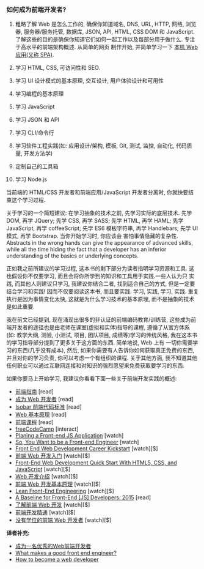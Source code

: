 ### 如何成为前端开发者?

1. 粗略了解 Web 是怎么工作的, 确保你知道域名, DNS, URL, HTTP, 网络, 浏览器, 服务器/服务托管, 数据库, JSON, API, HTML, CSS
   DOM 和 JavaScript. 了解这些的目的是确保你知道它们如何一起工作以及每部分用于做什么. 专注于高水平的前端架构概述. 从简单的网页
   制作开始, 并简单学习一下 [本机 Web 应用(又称 SPA)](https://blog.andyet.com/2015/01/22/native-web-apps).

2. 学习 HTML, CSS, 可访问性和 SEO.

3. 学习 UI 设计模式的基本原理, 交互设计, 用户体验设计和可用性

4. 学习编程的基本原理

5. 学习 JavaScript

6. 学习 JSON 和 API

7. 学习 CLI/命令行

8. 学习软件工程实践(如: 应用设计/架构, 模板, Git, 测试, 监控, 自动化, 代码质量, 开发方法学)

9. 定制自己的工具箱

10. 学习 Node.js

当前端的 HTML/CSS 开发者和前端应用/JavaScript 开发者分离时, 你就快要结束这个学习过程.

关于学习的一个简短建议: 在学习抽象的技术之前, 先学习实际的底层技术. 先学 DOM, 再学 JQuery; 先学 CSS, 再学 SASS; 先学 HTML, 再学 HAML;
先学 JavaScript, 再学 coffeeScript; 先学 ES6 模板字符串, 再学 Handlebars; 先学 UI 模式, 再学 Bootstrap. 当你开始学习时, 你应该会
害怕事情隐藏的复杂性. Abstracts in the wrong hands can give the appearance of advanced skills, while all the time hiding 
the fact that a developer has an inferior understanding of the basics or underlying concepts.

正如我之前所建议的学习过程, 这本书的剩下部分为读者指明学习资源和工具. 这也假设你不仅要学习, 而且会将你所学到的知识和工具用于实践.一些人认为只
实践, 而其他人则建议只学习, 我建议你结合二者, 找到适合自己的方式, 但是一定要结合学习和实践! 因而不仅要阅读这本书, 而且要实践. 学习, 实践, 学习,
实践. 重复执行是因为事情变化太快, 这就是为什么学习技术的基本原理, 而不是抽象的技术是如此重要.

我在前文已经提到, 现在涌现出很多的非认证的前端编码教育/训练营, 这些成为前端开发者的途径也是由老师在课室(虚拟和实体)指导的课程, 遵循了从官方体系
(如: 教学大纲, 测验, 小测试, 项目, 团队项目, 成绩等)学习的传统风格, 我在这本书的学习指导部分提到了更多关于这方面的东西. 简单地说, Web 上有
一切你需要学习的东西(几乎没有成本), 然后, 如果你需要有人告诉你如何获取真正免费的东西, 并且对你的学习负责, 你可以考虑一个有组织的课程. 关于其他方面,
我不知道其他任何职业可以通过互联网连接和对知识的强烈愿望来免费获取要学习的东西.

如果你要马上开始学习, 我建议你看看下面一些关于前端开发实践的概述:

* [前端指南](https://github.com/bendc/frontend-guidelines) [read]
* [成为 Web 开发者](http://www.yellowshoe.com.au/standards) [read]
* [Isobar 前端代码标准](http://isobar-idev.github.io/code-standards/) [read]
* [Web 基本原理](https://developers.google.com/web/fundamentals) [read]
* [前端课程](https://gist.github.com/stevekinney/03027e71aac341af14a2) [read]
* [freeCodeCamp](http://freecodecamp.com/) [interact]
* [Planing a Front-end JS Application](https://www.youtube.com/watch?v=q4zEGkjTBFA) [watch]
* [So, You Want to be a Front-end Engineer](https://www.youtube.com/watch?v=Lsg84NtJbmI) [watch]
* [Front End Web Development Career Kickstart](http://www.pluralsight.com/courses/front-end-web-development-career-kickstart) [watch][$]
* [前端 Web 开发入门](http://www.pluralsight.com/courses/front-end-web-development-get-started) [watch][$]
* [Front-End Web Development Quick Start With HTML5, CSS, and JavaScript](http://www.pluralsight.com/courses/front-end-web-app-html5-javascript-css) [watch][$]
* [Web 开发介绍](https://frontendmasters.com/courses/web-development/) [watch][$]
* [前端 Web 开发基本原理](https://www.udemy.com/foundations-of-front-end-development/) [watch][$]
* [Lean Front-End Engineering](https://frontendmasters.com/courses/lean-front-end-engineering/) [watch][$]
* [A Baseline for Front-End [JS] Developers: 2015](http://rmurphey.com/blog/2015/03/23/a-baseline-for-front-end-developers-2015/) [read]
* [了解前端 Web 开发](https://teamtreehouse.com/tracks/front-end-web-development) [watch][$]
* [前端开发精通](https://mijingo.com/products/bundles/front-end-dev-mastery/) [watch][$]
* [没有学位的前端 Web 开发者](https://www.udacity.com/course/front-end-web-developer-nanodegree--nd001) [watch][$]

**译者补充:**

* [成为一名优秀的Web前端开发者](http://www.92fenxiang.com/140.html)
* [What makes a good front end engineer?](http://www.92fenxiang.com/112.html)
* [How to become a web developer](https://medium.com/@souporserious/how-to-become-a-web-developer-ba26b0d23d81)